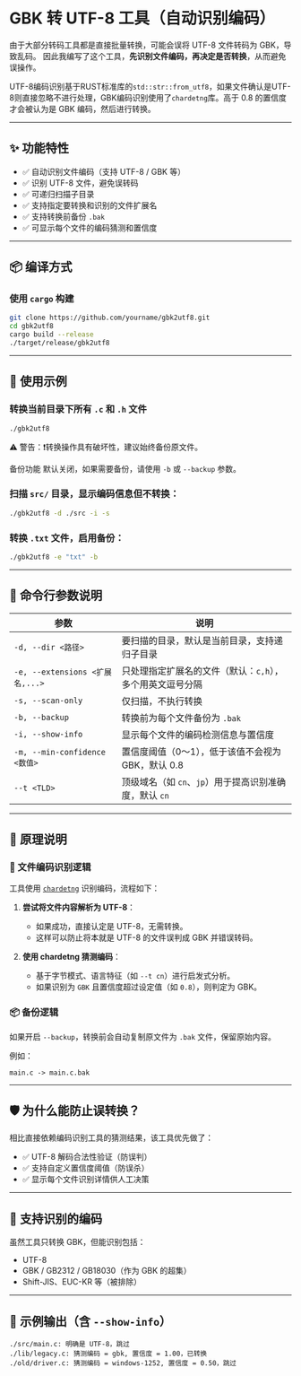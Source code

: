 # GBK 转 UTF-8 工具（自动识别编码）
由于大部分转码工具都是直接批量转换，可能会误将 UTF-8 文件转码为 GBK，导致乱码。
因此我编写了这个工具，**先识别文件编码，再决定是否转换**，从而避免误操作。

UTF-8编码识别基于RUST标准库的`std::str::from_utf8`，如果文件确认是UTF-8则直接忽略不进行处理，GBK编码识别使用了`chardetng`库。高于 0.8 的置信度才会被认为是 GBK 编码，然后进行转换。

---

## ✨ 功能特性

* ✅ 自动识别文件编码（支持 UTF-8 / GBK 等）
* ✅ 识别 UTF-8 文件，避免误转码
* ✅ 可递归扫描子目录
* ✅ 支持指定要转换和识别的文件扩展名
* ✅ 支持转换前备份 `.bak`
* ✅ 可显示每个文件的编码猜测和置信度

---

## 📦 编译方式

### 使用 `cargo` 构建

```bash
git clone https://github.com/yourname/gbk2utf8.git
cd gbk2utf8
cargo build --release
./target/release/gbk2utf8
```

---

## 🚀 使用示例

### 转换当前目录下所有 `.c` 和 `.h` 文件

```bash
./gbk2utf8
```
⚠️ 警告：❗转换操作具有破坏性，建议始终备份原文件。

备份功能 默认关闭，如果需要备份，请使用 `-b` 或 `--backup` 参数。
### 扫描 `src/` 目录，显示编码信息但不转换：

```bash
./gbk2utf8 -d ./src -i -s
```

### 转换 `.txt` 文件，启用备份：

```bash
./gbk2utf8 -e "txt" -b
```

---

## 🔧 命令行参数说明

| 参数                           | 说明                                 |
| ---------------------------- | ---------------------------------- |
| `-d, --dir <路径>`             | 要扫描的目录，默认是当前目录，支持递归子目录             |
| `-e, --extensions <扩展名,...>` | 只处理指定扩展名的文件（默认：`c,h`），多个用英文逗号分隔    |
| `-s, --scan-only`            | 仅扫描，不执行转换                          |
| `-b, --backup`               | 转换前为每个文件备份为 `.bak`                 |
| `-i, --show-info`            | 显示每个文件的编码检测信息与置信度                  |
| `-m, --min-confidence <数值>`  | 置信度阈值（0～1），低于该值不会视为 GBK，默认 0.8     |
| `--t <TLD>`                  | 顶级域名（如 `cn`、`jp`）用于提高识别准确度，默认 `cn` |

---

## 🧠 原理说明

### 📍 文件编码识别逻辑

工具使用 [`chardetng`](https://github.com/hsivonen/chardetng) 识别编码，流程如下：

1. **尝试将文件内容解析为 UTF-8**：

   * 如果成功，直接认定是 UTF-8，无需转换。
   * 这样可以防止将本就是 UTF-8 的文件误判成 GBK 并错误转码。

2. **使用 chardetng 猜测编码**：

   * 基于字节模式、语言特征（如 `--t cn`）进行启发式分析。
   * 如果识别为 `GBK` 且置信度超过设定值（如 `0.8`），则判定为 GBK。

### 📦 备份逻辑

如果开启 `--backup`，转换前会自动复制原文件为 `.bak` 文件，保留原始内容。

例如：

```text
main.c -> main.c.bak
```

---

## 🛡️ 为什么能防止误转换？

相比直接依赖编码识别工具的猜测结果，该工具优先做了：

* ✅ UTF-8 解码合法性验证（防误判）
* ✅ 支持自定义置信度阈值（防误杀）
* ✅ 显示每个文件识别详情供人工决策

---

## 🧪 支持识别的编码

虽然工具只转换 GBK，但能识别包括：

* UTF-8
* GBK / GB2312 / GB18030（作为 GBK 的超集）
* Shift-JIS、EUC-KR 等（被排除）

---

## 💬 示例输出（含 `--show-info`）

```text
./src/main.c: 明确是 UTF-8，跳过
./lib/legacy.c: 猜测编码 = gbk, 置信度 = 1.00，已转换
./old/driver.c: 猜测编码 = windows-1252, 置信度 = 0.50，跳过
```

